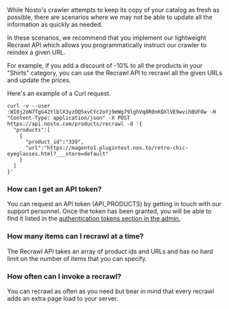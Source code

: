 While Nosto's crawler attempts to keep its copy of your catalog as fresh as possible, there are scenarios where we may not be able to update all the information as quickly as needed.

In these scenarios, we recommend that you implement our lightweight Recrawl API which allows you programmatically instruct our crawler to reindex a given URL.

For example, if you add a discount of -10% to all the products in your "Shirts" category, you can use the Recrawl API to recrawl all the given URLs and update the prices.

Here's an example of a Curl request.

```
curl -v --user :WI0j2oN7TgG42tlblX3yzOQ5xvCYc2oYj9eWg79lghVq8R0nKQXlVE9wvihBUFOw -H "Content-Type: application/json" -X POST https://api.nosto.com/products/recrawl -d '{  
  "products":[  
    {  
      "product_id":"339",
      "url":"https://magento1.plugintest.nos.to/retro-chic-eyeglasses.html?___store=default"
    }
  ]
}'
```

### How can I get an API token?

You can request an API token (API_PRODUCTS) by getting in touch with our support personnel. Once the token has been granted, you will be able to find it listed in the [authentication tokens section in the admin.](https://help.nosto.com/settings-and-troubleshooting-faq/settings-authentication-tokens)

### How many items can I recrawl at a time?

The Recrawl API takes an array of product ids and URLs and has no hard limit on the number of items that you can specify.

### How often can I invoke a recrawl?

You can recrawl as often as you need but bear in mind that every recrawl adds an extra page load to your server.